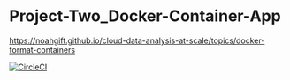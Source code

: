 # Project-Two_Docker-Container-App

https://noahgift.github.io/cloud-data-analysis-at-scale/topics/docker-format-containers

[![CircleCI](https://circleci.com/gh/jhagg26/Project-Two_Kubernetes-Docker-Application.svg?style=svg)](https://circleci.com/gh/jhagg26/Project-Two_Kubernetes-Docker-Application)
